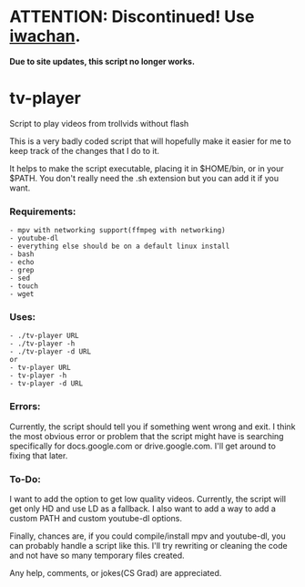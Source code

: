 # ATTENTION: Discontinued! Use [iwachan](https://github.com/JohnKyonSmith/iwachan).

__Due to site updates, this script no longer works.__

# tv-player
Script to play videos from trollvids without flash

This is a very badly coded script that will hopefully make it easier for me to keep track of the changes that I do to it.

It helps to make the script executable, placing it in $HOME/bin, or in your $PATH. You don't really need the .sh extension but you can add it if you want.

### Requirements:

	- mpv with networking support(ffmpeg with networking)
	- youtube-dl
	- everything else should be on a default linux install
	- bash
	- echo
	- grep
	- sed
	- touch
	- wget

### Uses:

	- ./tv-player URL
	- ./tv-player -h
	- ./tv-player -d URL
	or
	- tv-player URL
	- tv-player -h
	- tv-player -d URL

### Errors:

Currently, the script should tell you if something went wrong and exit.
I think the most obvious error or problem that the script might have is searching specifically for docs.google.com or drive.google.com. I'll get around to fixing that later.

### To-Do:

I want to add the option to get low quality videos. Currently, the script will get only HD and use LD as a fallback. I also want to add a way to add a custom PATH and custom youtube-dl options.

Finally, chances are, if you could compile/install mpv and youtube-dl, you can probably handle a script like this. I'll try rewriting or cleaning the code and not have so many temporary files created.

Any help, comments, or jokes(CS Grad) are appreciated.

